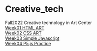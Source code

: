 # Creative_tech
Fall2022 Creative technology in Art Center  
[Week01 HTML ART](https://bakarisp.github.io/Creative_tech/week1/index.html)  
[Week02 CSS ART](https://bakarisp.github.io/Creative_tech/week2/index.html)  
[Week03 Simple Javascript](https://bakarisp.github.io/Creative_tech/week3/index.html)  
[Week04 P5.js Practice](https://bakarisp.github.io/Creative_tech/week4/index.html)  

